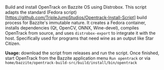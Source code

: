 Build and install OpenTrack on Bazzite OS using Distrobox. This script adapts the standard (Fedora script)[https://github.com/TripleJumpStudios/Opentrack-Install-Script] build process for Bazzite's immutable nature. It creates a Fedora container, installs dependencies (Qt, OpenCV, ONNX, Wine-devel), compiles OpenTrack from source, and uses `distrobox-export` to integrate it with the host. Specifically used for programs that need wine as an output like Star Citizen.

**Usage:** download the script from releases and run the script. Once finished, start OpenTrack from the Bazzite application menu `Run opentrack` or via `home/bazzite/opentrack-build-src/build/install/bin/opentrack`
